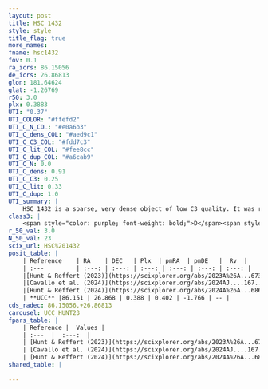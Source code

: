 ```yaml
---
layout: post
title: HSC 1432
style: style
title_flag: true
more_names: 
fname: hsc1432
fov: 0.1
ra_icrs: 86.15056
de_icrs: 26.86813
glon: 181.64624
glat: -1.26769
r50: 3.0
plx: 0.3883
UTI: "0.37"
UTI_COLOR: "#ffefd2"
UTI_C_N_COL: "#e0a6b3"
UTI_C_dens_COL: "#aed9c1"
UTI_C_C3_COL: "#fdd7c3"
UTI_C_lit_COL: "#fee8cc"
UTI_C_dup_COL: "#a6cab9"
UTI_C_N: 0.0
UTI_C_dens: 0.91
UTI_C_C3: 0.25
UTI_C_lit: 0.33
UTI_C_dup: 1.0
UTI_summary: |
    HSC 1432 is a sparse, very dense object of low C3 quality. It was recently reported in the literature.<br><br><span style="color: #99180f; font-weight: bold;">Warning: </span>contains less than 25 stars with <i>P>0.5</i> estimated.
class3: |
    <span style="color: purple; font-weight: bold;">D</span><span style="color: #FFC300; font-weight: bold;">B</span>
r_50_val: 3.0
N_50_val: 23
scix_url: HSC%201432
posit_table: |
    | Reference    | RA    | DEC   | Plx  | pmRA  | pmDE   |  Rv  |
    | :---         | :---: | :---: | :---: | :---: | :---: | :---: |
    |[Hunt & Reffert (2023)](https://scixplorer.org/abs/2023A%26A...673A.114H) | 86.13 | 26.876 | 0.368 | 0.41 | -1.763 | -- |
    |[Cavallo et al. (2024)](https://scixplorer.org/abs/2024AJ....167...12C) | 86.178 | 26.86 | 0.366 | -- | -- | -- |
    |[Hunt & Reffert (2024)](https://scixplorer.org/abs/2024A%26A...686A..42H) | 86.13 | 26.876 | 0.368 | 0.41 | -1.763 | -- |
    | **UCC** |86.151 | 26.868 | 0.388 | 0.402 | -1.766 | -- | 
cds_radec: 86.15056,+26.86813
carousel: UCC_HUNT23
fpars_table: |
    | Reference |  Values |
    | :---  |  :---:  |
    | [Hunt & Reffert (2023)](https://scixplorer.org/abs/2023A%26A...673A.114H) | `AV50=2.588, diffAV50=1.743, MOD50=12.075, logAge50=8.55` |
    | [Cavallo et al. (2024)](https://scixplorer.org/abs/2024AJ....167...12C) | `AV50=2.18, dMod50=12.24, logAge50=8.48, [Fe/H]50=0.72` |
    | [Hunt & Reffert (2024)](https://scixplorer.org/abs/2024A%26A...686A..42H) | `MassJ=153.242` |
shared_table: |
    
---
```

